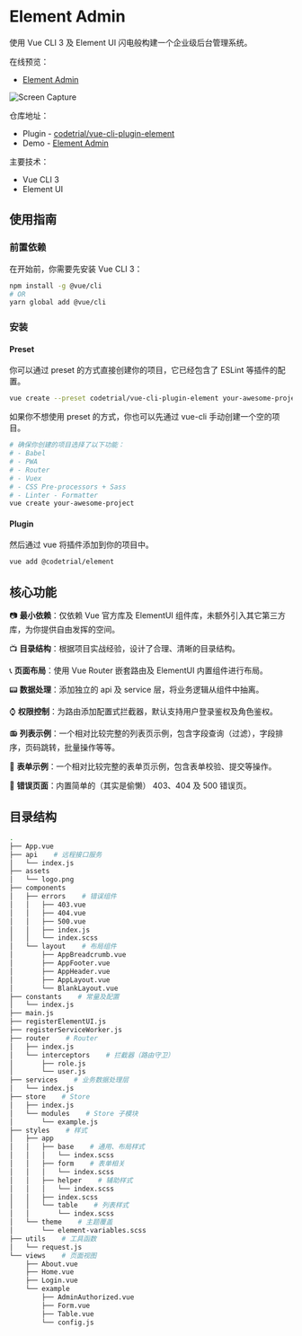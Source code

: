 # Element Admin

使用 Vue CLI 3 及 Element UI 闪电般构建一个企业级后台管理系统。

在线预览：

- [Element Admin](https://element-admin.now.sh)

![Screen Capture](https://user-images.githubusercontent.com/2902215/50769953-8cfe2f00-12c0-11e9-8c51-22f9629a8f24.gif)

仓库地址：

- Plugin - [codetrial/vue-cli-plugin-element](https://github.com/codetrial/vue-cli-plugin-element)
- Demo - [Element Admin](https://github.com/codetrial/element-admin)

主要技术：

- Vue CLI 3
- Element UI

## 使用指南

### 前置依赖

在开始前，你需要先安装 Vue CLI 3：

```bash
npm install -g @vue/cli
# OR
yarn global add @vue/cli
```

### 安装

#### Preset

你可以通过 preset 的方式直接创建你的项目，它已经包含了 ESLint 等插件的配置。

```bash
vue create --preset codetrial/vue-cli-plugin-element your-awesome-project
```

如果你不想使用 preset 的方式，你也可以先通过 vue-cli 手动创建一个空的项目。

```bash
# 确保你创建的项目选择了以下功能：
# - Babel
# - PWA
# - Router
# - Vuex
# - CSS Pre-processors + Sass
# - Linter - Formatter
vue create your-awesome-project
```

#### Plugin

然后通过 vue 将插件添加到你的项目中。

```bash
vue add @codetrial/element
```

## 核心功能

:camera: **最小依赖**：仅依赖 Vue 官方库及 ElementUI 组件库，未额外引入其它第三方库，为你提供自由发挥的空间。

:tv: **目录结构**：根据项目实战经验，设计了合理、清晰的目录结构。

:telephone_receiver: **页面布局**：使用 Vue Router 嵌套路由及 ElementUI 内置组件进行布局。

:pager: **数据处理**：添加独立的 api 及 service 层，将业务逻辑从组件中抽离。

:watch: **权限控制**：为路由添加配置式拦截器，默认支持用户登录鉴权及角色鉴权。

:radio: **列表示例**：一个相对比较完整的列表页示例，包含字段查询（过滤），字段排序，页码跳转，批量操作等等。

:mag_right: **表单示例**：一个相对比较完整的表单页示例，包含表单校验、提交等操作。

:ghost: **错误页面**：内置简单的（其实是偷懒） 403、404 及 500 错误页。

## 目录结构

```bash
.
├── App.vue
├── api    # 远程接口服务
│   └── index.js
├── assets
│   └── logo.png
├── components
│   ├── errors    # 错误组件
│   │   ├── 403.vue
│   │   ├── 404.vue
│   │   ├── 500.vue
│   │   ├── index.js
│   │   └── index.scss
│   └── layout    # 布局组件
│       ├── AppBreadcrumb.vue
│       ├── AppFooter.vue
│       ├── AppHeader.vue
│       ├── AppLayout.vue
│       └── BlankLayout.vue
├── constants    # 常量及配置
│   └── index.js
├── main.js
├── registerElementUI.js
├── registerServiceWorker.js
├── router    # Router
│   ├── index.js
│   └── interceptors    # 拦截器（路由守卫）
│       ├── role.js
│       └── user.js
├── services    # 业务数据处理层
│   └── index.js
├── store    # Store
│   ├── index.js
│   └── modules    # Store 子模块
│       └── example.js
├── styles    # 样式
│   ├── app
│   │   ├── base    # 通用、布局样式
│   │   │   └── index.scss
│   │   ├── form    # 表单相关
│   │   │   └── index.scss
│   │   ├── helper    # 辅助样式
│   │   │   └── index.scss
│   │   ├── index.scss
│   │   └── table    # 列表样式
│   │       └── index.scss
│   └── theme    # 主题覆盖
│       └── element-variables.scss
├── utils    # 工具函数
│   └── request.js
└── views    # 页面视图
    ├── About.vue
    ├── Home.vue
    ├── Login.vue
    └── example
        ├── AdminAuthorized.vue
        ├── Form.vue
        ├── Table.vue
        └── config.js
```
